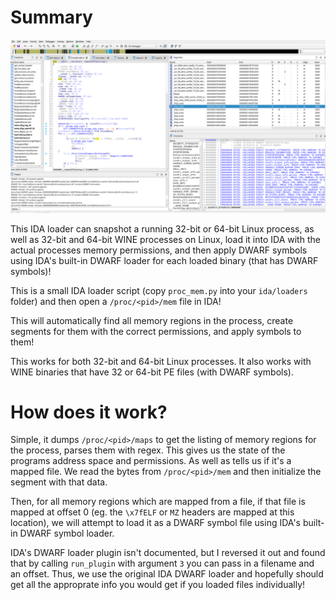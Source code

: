 # Summary

![Example image](/example.png)

This IDA loader can snapshot a running 32-bit or 64-bit Linux process, as well
as 32-bit and 64-bit WINE processes on Linux, load it into IDA with the
actual processes memory permissions, and then apply DWARF symbols using IDA's
built-in DWARF loader for each loaded binary (that has DWARF symbols)!

This is a small IDA loader script (copy `proc_mem.py` into your `ida/loaders`
folder) and then open a `/proc/<pid>/mem` file in IDA!

This will automatically find all memory regions in the process, create segments
for them with the correct permissions, and apply symbols to them!

This works for both 32-bit and 64-bit Linux processes. It also works with WINE
binaries that have 32 or 64-bit PE files (with DWARF symbols).

# How does it work?

Simple, it dumps `/proc/<pid>/maps` to get the listing of memory regions for
the process, parses them with regex. This gives us the state of the programs
address space and permissions. As well as tells us if it's a mapped file. We
read the bytes from `/proc/<pid>/mem` and then initialize the segment with that
data.

Then, for all memory regions which are mapped from a file, if that file is
mapped at offset 0 (eg. the `\x7fELF` or `MZ` headers are mapped at this
location), we will attempt to load it as a DWARF symbol file using IDA's
built-in DWARF symbol loader.

IDA's DWARF loader plugin isn't documented, but I reversed it out and found
that by calling `run_plugin` with argument `3` you can pass in a filename and
an offset. Thus, we use the original IDA DWARF loader and hopefully should get
all the approprate info you would get if you loaded files individually!


